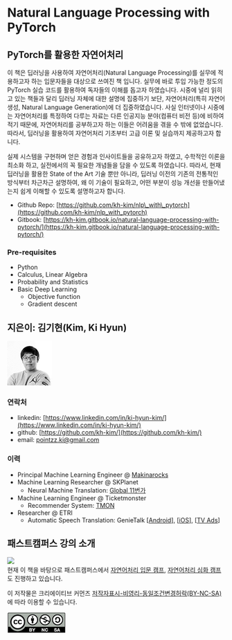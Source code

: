 # Natural Language Processing with PyTorch

## PyTorch를 활용한 자연어처리

이 책은 딥러닝을 사용하여 자연어처리(Natural Language Processing)를 실무에 적용하고자 하는 입문자들을 대상으로 쓰여진 책 입니다. 실무에 바로 투입 가능한 정도의 PyTorch 실습 코드를 활용하여 독자들의 이해를 돕고자 하였습니다. 시중에 널리 읽히고 있는 책들과 달리 딥러닝 자체에 대한 설명에 집중하기 보단, 자연어처리(특히 자연어생성, Natural Language Generation)에 더 집중하였습니다. 사실 인터넷이나 시중에는 자연어처리를 특정하여 다루는 자료는 다른 인공지능 분야(컴퓨터 비전 등)에 비하여 적기 때문에, 자연어처리를 공부하고자 하는 이들은 어려움을 겪을 수 밖에 없었습니다. 따라서, 딥러닝을 활용하여 자연어처리 기초부터 고급 이론 및 실습까지 제공하고자 합니다.

실제 시스템을 구현하며 얻은 경험과 인사이트들을 공유하고자 하였고, 수학적인 이론을 최소화 하고, 실전에서의 꼭 필요한 개념들을 담을 수 있도록 하였습니다. 따라서, 현재 딥러닝을 활용한 State of the Art 기술 뿐만 아니라, 딥러닝 이전의 기존의 전통적인 방식부터 차근차근 설명하여, 왜 이 기술이 필요하고, 어떤 부분이 성능 개선을 만들어냈는지 쉽게 이해할 수 있도록 설명하고자 합니다.

* Github Repo: [https://github.com/kh-kim/nlp\_with\_pytorch](https://github.com/kh-kim/nlp_with_pytorch)
* Gitbook: [https://kh-kim.gitbook.io/natural-language-processing-with-pytorch/](https://kh-kim.gitbook.io/natural-language-processing-with-pytorch/)

### Pre-requisites

* Python
* Calculus, Linear Algebra
* Probability and Statistics
* Basic Deep Learning
  * Objective function
  * Gradient descent

## 지은이: 김기현(Kim, Ki Hyun)

![](/assets/author.gif)

### 연락처

* linkedin: [https://www.linkedin.com/in/ki-hyun-kim/](https://www.linkedin.com/in/ki-hyun-kim/)
* github: [https://github.com/kh-kim/](https://github.com/kh-kim/)
* email: pointzz.ki@gmail.com

### 이력

* Principal Machine Learning Engineer @ [Makinarocks](http://makinarocks.ai)
* Machine Learning Researcher @ SKPlanet 
  * Neural Machine Translation: [Global 11번가](http://global.11st.co.kr/html/en/main_en.html?trlang=en)
* Machine Learning Engineer @ Ticketmonster 
  * Recommender System: [TMON](http://www.ticketmonster.co.kr/)
* Researcher @ ETRI 
  * Automatic Speech Translation: GenieTalk \[[Android](https://play.google.com/store/apps/details?id=com.hancom.interfree.genietalk&hl=ko)\], \[[iOS](https://itunes.apple.com/kr/app/지니톡-genietalk/id1104930501?mt=8)\], \[[TV Ads](https://www.youtube.com/watch?v=Jda0G0yhWpM)\]

## 패스트캠퍼스 강의 소개
![](http://cdn.www.fastcampus.co.kr/wp-content/uploads/2018/03/main.png)<br>
현재 이 책을 바탕으로 패스트캠퍼스에서 [자연어처리 입문 캠프](https://www.fastcampus.co.kr/data_camp_nlpbasic/), [자연어처리 심화 캠프](http://www.fastcampus.co.kr/data_camp_nlpadv/)도 진행하고 있습니다.

이 저작물은 크리에이티브 커먼즈 [저작자표시-비영리-동일조건변경허락(BY-NC-SA)](https://creativecommons.org/licenses/by-nc-sa/2.0/kr/)에 따라 이용할 수 있습니다.

![저작자표시-비영리-동일조건변경허락(BY-NC-SA)](/assets/ccl.png)